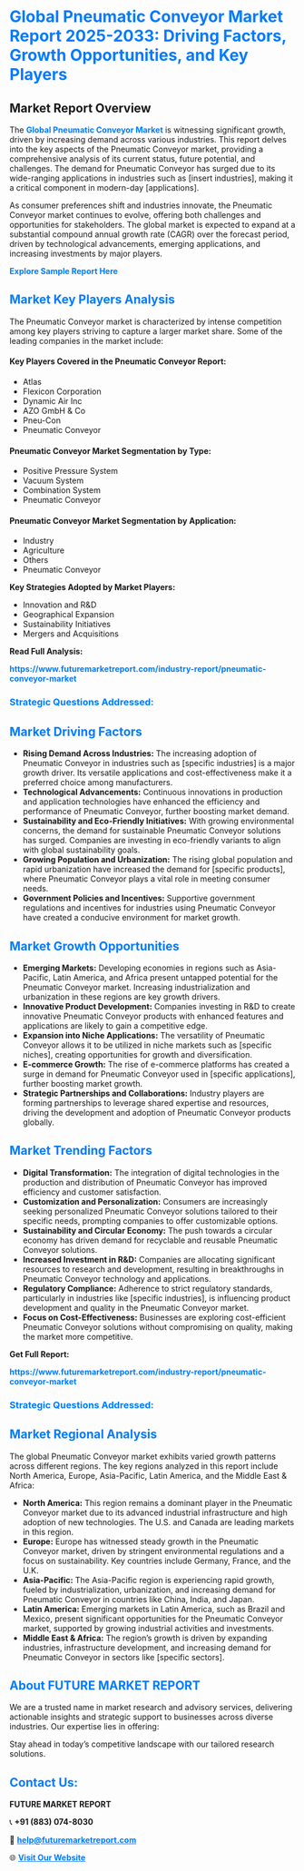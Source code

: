 <h1 style="color: #007BFF;">Global Pneumatic Conveyor Market Report 2025-2033: Driving Factors, Growth Opportunities, and Key Players</h1>

<section id="overview">
<h2>Market Report Overview</h2>
<p>The <a href="https://www.futuremarketreport.com/industry-report/pneumatic-conveyor-market" style="color: #007BFF; text-decoration: none;"><strong>Global Pneumatic Conveyor Market</strong></a> is witnessing significant growth, driven by increasing demand across various industries. This report delves into the key aspects of the Pneumatic Conveyor market, providing a comprehensive analysis of its current status, future potential, and challenges. The demand for Pneumatic Conveyor has surged due to its wide-ranging applications in industries such as [insert industries], making it a critical component in modern-day [applications].</p>
<p>As consumer preferences shift and industries innovate, the Pneumatic Conveyor market continues to evolve, offering both challenges and opportunities for stakeholders. The global market is expected to expand at a substantial compound annual growth rate (CAGR) over the forecast period, driven by technological advancements, emerging applications, and increasing investments by major players.</p>
</section>

<section id="overview">
<p><a href="https://www.futuremarketreport.com/request-sample/reportId=96961" style="color: #007BFF; text-decoration: none;"><strong>Explore Sample Report Here</strong></a></p>
</section>

<section id="key-players">
<h2 style="color: #007BFF;">Market Key Players Analysis</h2>
<p>The Pneumatic Conveyor market is characterized by intense competition among key players striving to capture a larger market share. Some of the leading companies in the market include:</p>
<h4>Key Players Covered in the Pneumatic Conveyor Report:</h4>
<ul><li>Atlas</li><li>Flexicon Corporation</li><li>Dynamic Air Inc</li><li>AZO GmbH &amp; Co</li><li>Pneu-Con</li><li>Pneumatic Conveyor</li></ul>
<h4>Pneumatic Conveyor Market Segmentation by Type:</h4>
<ul><li>Positive Pressure System</li><li>Vacuum System</li><li>Combination System</li><li>Pneumatic Conveyor</li></ul>

<h4>Pneumatic Conveyor Market Segmentation by Application:</h4>
<ul><li>Industry</li><li>Agriculture</li><li>Others</li><li>Pneumatic Conveyor</li></ul>
<p><strong>Key Strategies Adopted by Market Players:</strong></p>
<ul>
<li>Innovation and R&D</li>
<li>Geographical Expansion</li>
<li>Sustainability Initiatives</li>
<li>Mergers and Acquisitions</li>
</ul>
</section>

<section>
<p><strong>Read Full Analysis: </strong></p><a href="https://www.futuremarketreport.com/industry-report/pneumatic-conveyor-market" style="color: #007BFF; text-decoration: none;"><strong>https://www.futuremarketreport.com/industry-report/pneumatic-conveyor-market</strong></a>
<h3 style="color: #007BFF;">Strategic Questions Addressed:</h3>
</section>

<section id="driving-factors">
<h2 style="color: #007BFF;">Market Driving Factors</h2>
<ul>
<li><strong>Rising Demand Across Industries:</strong> The increasing adoption of Pneumatic Conveyor in industries such as [specific industries] is a major growth driver. Its versatile applications and cost-effectiveness make it a preferred choice among manufacturers.</li>
<li><strong>Technological Advancements:</strong> Continuous innovations in production and application technologies have enhanced the efficiency and performance of Pneumatic Conveyor, further boosting market demand.</li>
<li><strong>Sustainability and Eco-Friendly Initiatives:</strong> With growing environmental concerns, the demand for sustainable Pneumatic Conveyor solutions has surged. Companies are investing in eco-friendly variants to align with global sustainability goals.</li>
<li><strong>Growing Population and Urbanization:</strong> The rising global population and rapid urbanization have increased the demand for [specific products], where Pneumatic Conveyor plays a vital role in meeting consumer needs.</li>
<li><strong>Government Policies and Incentives:</strong> Supportive government regulations and incentives for industries using Pneumatic Conveyor have created a conducive environment for market growth.</li>
</ul>
</section>

<section id="growth-opportunities">
<h2 style="color: #007BFF;">Market Growth Opportunities</h2>
<ul>
<li><strong>Emerging Markets:</strong> Developing economies in regions such as Asia-Pacific, Latin America, and Africa present untapped potential for the Pneumatic Conveyor market. Increasing industrialization and urbanization in these regions are key growth drivers.</li>
<li><strong>Innovative Product Development:</strong> Companies investing in R&D to create innovative Pneumatic Conveyor products with enhanced features and applications are likely to gain a competitive edge.</li>
<li><strong>Expansion into Niche Applications:</strong> The versatility of Pneumatic Conveyor allows it to be utilized in niche markets such as [specific niches], creating opportunities for growth and diversification.</li>
<li><strong>E-commerce Growth:</strong> The rise of e-commerce platforms has created a surge in demand for Pneumatic Conveyor used in [specific applications], further boosting market growth.</li>
<li><strong>Strategic Partnerships and Collaborations:</strong> Industry players are forming partnerships to leverage shared expertise and resources, driving the development and adoption of Pneumatic Conveyor products globally.</li>
</ul>
</section>

<section id="trending-factors">
<h2 style="color: #007BFF;">Market Trending Factors</h2>
<ul>
<li><strong>Digital Transformation:</strong> The integration of digital technologies in the production and distribution of Pneumatic Conveyor has improved efficiency and customer satisfaction.</li>
<li><strong>Customization and Personalization:</strong> Consumers are increasingly seeking personalized Pneumatic Conveyor solutions tailored to their specific needs, prompting companies to offer customizable options.</li>
<li><strong>Sustainability and Circular Economy:</strong> The push towards a circular economy has driven demand for recyclable and reusable Pneumatic Conveyor solutions.</li>
<li><strong>Increased Investment in R&D:</strong> Companies are allocating significant resources to research and development, resulting in breakthroughs in Pneumatic Conveyor technology and applications.</li>
<li><strong>Regulatory Compliance:</strong> Adherence to strict regulatory standards, particularly in industries like [specific industries], is influencing product development and quality in the Pneumatic Conveyor market.</li>
<li><strong>Focus on Cost-Effectiveness:</strong> Businesses are exploring cost-efficient Pneumatic Conveyor solutions without compromising on quality, making the market more competitive.</li>
</ul>
</section>

<section>
<p><strong>Get Full Report: </strong></p><a href="https://www.futuremarketreport.com/industry-report/pneumatic-conveyor-market" style="color: #007BFF; text-decoration: none;"><strong>https://www.futuremarketreport.com/industry-report/pneumatic-conveyor-market</strong></a>
<h3 style="color: #007BFF;">Strategic Questions Addressed:</h3>
</section>


<section id="regional-analysis">
<h2 style="color: #007BFF;">Market Regional Analysis</h2>
<p>The global Pneumatic Conveyor market exhibits varied growth patterns across different regions. The key regions analyzed in this report include North America, Europe, Asia-Pacific, Latin America, and the Middle East & Africa:</p>
<ul>
<li><strong>North America:</strong> This region remains a dominant player in the Pneumatic Conveyor market due to its advanced industrial infrastructure and high adoption of new technologies. The U.S. and Canada are leading markets in this region.</li>
<li><strong>Europe:</strong> Europe has witnessed steady growth in the Pneumatic Conveyor market, driven by stringent environmental regulations and a focus on sustainability. Key countries include Germany, France, and the U.K.</li>
<li><strong>Asia-Pacific:</strong> The Asia-Pacific region is experiencing rapid growth, fueled by industrialization, urbanization, and increasing demand for Pneumatic Conveyor in countries like China, India, and Japan.</li>
<li><strong>Latin America:</strong> Emerging markets in Latin America, such as Brazil and Mexico, present significant opportunities for the Pneumatic Conveyor market, supported by growing industrial activities and investments.</li>
<li><strong>Middle East & Africa:</strong> The region’s growth is driven by expanding industries, infrastructure development, and increasing demand for Pneumatic Conveyor in sectors like [specific sectors].</li>
</ul>
</section>

<footer>
<h2 style="color: #007BFF;">About FUTURE MARKET REPORT</h2>
<p>We are a trusted name in market research and advisory services, delivering actionable insights and strategic support to businesses across diverse industries. Our expertise lies in offering:</p>

<p>Stay ahead in today’s competitive landscape with our tailored research solutions.</p>

<h2 style="color: #007BFF;">Contact Us:</h2>
<p><strong>FUTURE MARKET REPORT</strong></p>
<p>📞 <strong>+91 (883) 074-8030</strong></p>
<p>📧 <strong><a href="mailto:help@futuremarketreport.com" style="color: #007BFF;">help@futuremarketreport.com</a></strong></p>
<p>🌐 <strong><a href="https://www.futuremarketreport.com/" style="color: #007BFF;">Visit Our Website</a></strong></p>
</footer>